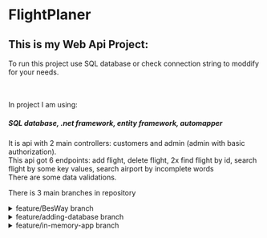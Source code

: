 # FlightPlaner

<h2>This is my Web Api Project:</h2>
To run this project use SQL database or check connection string to moddify for your needs.

 <br/>  <br/>
 In project I am using: <h5>SQL database, .net framework, entity framework, automapper</h5>

 It is api with 2 main controllers: customers and admin (admin with basic authorization).
  <br/>
 This api got 6 endpoints: add flight, delete flight, 2x find flight by id, search flight by some key values, search airport by incomplete words
 <br/>
 There are some data validations.

There is 3 main branches in repository
<details><summary>feature/BesWay branch</summary>
<p>
   <br/>
    This is so far the best way how to do it. There is 4 projects: 
    <br/>
  1.  web api project (thats where are controllers and all end points what to give to front end.)
    <br/>
  2.  core project (thats where are models, data transfer objects (DTO) and interfaces for services.)
    <br/>
  3.  data project (thats where are database context and migrations.)
    <br/>
  4.  services project (thats where are implementations for all services.)
</p>
</details>

<details><summary>feature/adding-database branch</summary>
<p>
   <br/>
    This was second stage where I added SQL database, everything was made in 1 project and can't be modiefied easily.
</p>
</details>

<details><summary> feature/in-memory-app branch</summary>
<p>
   <br/>
    This was begging of project where everything was saved in Lists and the goal was just to make it work so I could go to next level and add SQL database.
</p>
</details>

